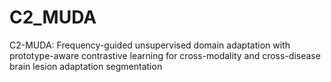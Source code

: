 # C2_MUDA
C2-MUDA: Frequency-guided unsupervised domain adaptation with prototype-aware contrastive learning for cross-modality and cross-disease brain lesion adaptation segmentation
